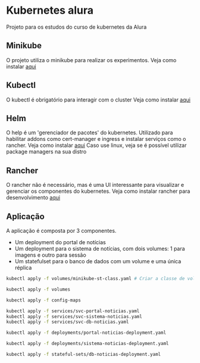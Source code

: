 # Kubernetes alura

Projeto para os estudos do curso de kubernetes da Alura

## Minikube

O projeto utiliza o minikube para realizar os experimentos.
Veja como instalar [aqui](https://minikube.sigs.k8s.io/docs/start/)

## Kubectl

O kubectl é obrigatório para interagir com o cluster
Veja como instalar [aqui](https://kubernetes.io/docs/tasks/tools/install-kubectl-linux/)

## Helm

O help é um 'gerenciador de pacotes' do kubernetes. Utilizado para habilitar addons como cert-manager e ingress e
instalar serviços como o rancher.
Veja como instalar [aqui](https://helm.sh/docs/intro/install/)
Caso use linux, veja se é possível utilizar package managers na sua distro

## Rancher

O rancher não é necessário, mas é uma UI interessante para visualizar e
gerenciar os componentes do kubernetes.
Veja como instalar rancher para desenvolvimento [aqui](https://rancher.com/docs/rancher/v2.x/en/installation/other-installation-methods/single-node-docker/)

## Aplicação

A aplicação é composta por 3 componentes.

* Um deployment do portal de notícias
* Um deployment para o sistema de notícias, com dois volumes: 1 para imagens e outro para sessão
* Um statefulset para o banco de dados com um volume e uma única réplica

```bash
kubectl apply -f volumes/minikube-st-class.yaml # Criar a classe de volumes primeiro
```

```bash
kubectl apply -f volumes
```

```bash
kubectl apply -f config-maps
```

```bash
kubectl apply -f services/svc-portal-noticias.yaml
kubectl apply -f services/svc-sistema-noticias.yaml
kubectl apply -f services/svc-db-noticias.yaml
```

```bash
kubectl apply -f deployments/portal-noticias-deployment.yaml
```

```bash
kubectl apply -f deployments/sistema-noticias-deployment.yaml
```

```bash
kubectl apply -f stateful-sets/db-noticias-deployment.yaml
```
